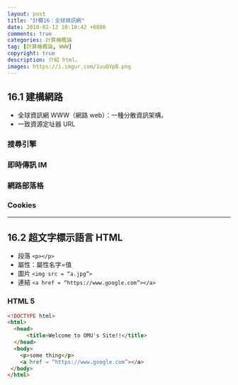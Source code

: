 ```yaml
---
layout: post
title: "計概16：全球資訊網"
date: 2018-02-12 10:18:42 +0800
comments: true
categories: 計算機概論
tag: [計算機概論, WWW]
copyright: true
description: 介紹 html。
images: https://i.imgur.com/1uuQYpB.png
---
```

## 16.1 建構網路
- 全球資訊網 WWW（網路 web）：一種分散資訊架構。
- 一致資源定址器 URL

### 搜尋引擎
### 即時傳訊 IM
### 網路部落格
### Cookies

---
## 16.2 超文字標示語言 HTML
- 段落 `<p></p>`
- 屬性：屬性名字=值
- 圖片 `<img src = “a.jpg”>`
- 連結 `<a href = “https://www.google.com”></a>`

### HTML 5
```html
<!DOCTYPE html>
<html>
  <head>
      <title>Welcome to OMU's Site!!</title>
  </head>
  <body>
    <p>some thing</p>
    <a href = “https://www.google.com”></a>
 </body>
</html>
```